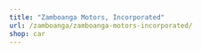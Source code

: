 ```yaml
---
title: "Zamboanga Motors, Incorporated"
url: /zamboanga/zamboanga-motors-incorporated/
shop: car
---
```

